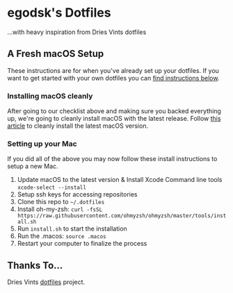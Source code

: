 # egodsk's Dotfiles

...with heavy inspiration from Dries Vints dotfiles

## A Fresh macOS Setup

These instructions are for when you've already set up your dotfiles. If you want to get started with your own dotfiles you can [find instructions below](#your-own-dotfiles).

### Installing macOS cleanly

After going to our checklist above and making sure you backed everything up, we're going to cleanly install macOS with the latest release. Follow [this article](https://www.imore.com/how-do-clean-install-macos) to cleanly install the latest macOS version.

### Setting up your Mac

If you did all of the above you may now follow these install instructions to setup a new Mac.

1. Update macOS to the latest version & Install Xcode Command line tools `xcode-select --install`
2. Setup ssh keys for accessing repositories
3. Clone this repo to `~/.dotfiles`
4. Install oh-my-zsh: `curl -fsSL https://raw.githubusercontent.com/ohmyzsh/ohmyzsh/master/tools/install.sh`
5. Run `install.sh` to start the installation
6. Run the .macos: `source .macos`
7. Restart your computer to finalize the process

## Thanks To...

Dries Vints [dotfiles](https://github.com/driesvints/dotfiles) project.
